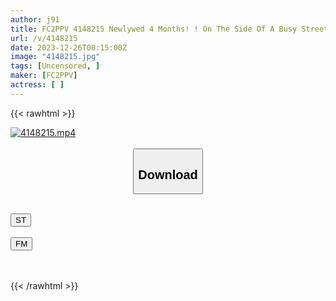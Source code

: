 ```yaml
---
author: j91
title: FC2PPV 4148215 Newlywed 4 Months! ! On The Side Of A Busy Street! ! Jeans With Holes, Standing Naked! ! Continuous Strangulation And Confinement In Iron Box! A Newlywed Young Wife Betrays Her Beloved Husband And Uses An Electric Piston Vibrator! ! Complete First Shooting "Personal Shooting" Individual Shooting Original 397 [cen]
url: /v/4148215
date: 2023-12-26T00:15:00Z
image: "4148215.jpg"
tags: [Uncensored, ]
maker: [FC2PPV]
actress: [ ]
---
```



{{< rawhtml >}}

<div class="video" data-videoid="Y19PZXz48Zsvb6y">
    <a href="javascript:;">
        <img src="/v/4148215/4148215.jpg" width="WIDTH" height="HEIGHT" alt="4148215.mp4" loading="lazy">
    </a>
</div>

<script type="text/javascript" src="https://j91.asia/asset/on-demand-st.js"></script>

<br>
  <link rel="stylesheet" href="https://j91.asia/asset/bs5.css">
  
  <center>
  <button class="btn btn-primary" type="button" data-bs-toggle="collapse" data-bs-target=".multi-collapse" aria-expanded="false" aria-controls="multiCollapseExample1 multiCollapseExample2"><h2>Download</h2></button></center>
</p>
<div class="row">
  <div class="col">
    <div class="collapse multi-collapse" id="multiCollapseExample1">
      <div class="card card-body">
	      	      <br>
<div class="buttons">  
<a href="https://streamtape.to/v/Y19PZXz48Zsvb6y" target="_blank"><button class="btn-hover color-3"><i class="fa fa-download"></i> ST</button></a></div>
    </div>
  </div>
</div>
  <div class="col">
    <div class="collapse multi-collapse" id="multiCollapseExample2">
      <div class="card card-body">
	      <br>
<div class="buttons">
    <a href="https://filemoon.sx/d/n81fur25yoih" target="_blank"><button class="btn-hover color-8"><i class="fa fa-download"></i> FM</button></a></div>
<br><br>
      </div>
    </div>
  </div>
</div>

{{< /rawhtml >}}